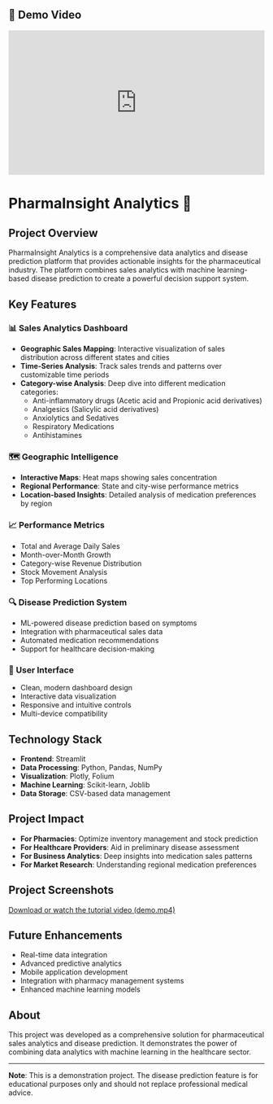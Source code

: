 ## 🎥 Demo Video

<iframe
  src="https://player.cloudinary.com/embed/?cloud_name=dgnn8qodn&public_id=hnjt2ekfoyguginqurcd&profile=cld-default"
  width="640"
  height="360" 
  style="height: auto; width: 100%; aspect-ratio: 640 / 360;"
  allow="autoplay; fullscreen; encrypted-media; picture-in-picture"
  allowfullscreen
  frameborder="0"
></iframe>


# PharmaInsight Analytics 🏥

## Project Overview
PharmaInsight Analytics is a comprehensive data analytics and disease prediction platform that provides actionable insights for the pharmaceutical industry. The platform combines sales analytics with machine learning-based disease prediction to create a powerful decision support system.

## Key Features

### 📊 Sales Analytics Dashboard
- **Geographic Sales Mapping**: Interactive visualization of sales distribution across different states and cities
- **Time-Series Analysis**: Track sales trends and patterns over customizable time periods
- **Category-wise Analysis**: Deep dive into different medication categories:
  - Anti-inflammatory drugs (Acetic acid and Propionic acid derivatives)
  - Analgesics (Salicylic acid derivatives)
  - Anxiolytics and Sedatives
  - Respiratory Medications
  - Antihistamines

### 🗺️ Geographic Intelligence
- **Interactive Maps**: Heat maps showing sales concentration
- **Regional Performance**: State and city-wise performance metrics
- **Location-based Insights**: Detailed analysis of medication preferences by region

### 📈 Performance Metrics
- Total and Average Daily Sales
- Month-over-Month Growth
- Category-wise Revenue Distribution
- Stock Movement Analysis
- Top Performing Locations

### 🔍 Disease Prediction System
- ML-powered disease prediction based on symptoms
- Integration with pharmaceutical sales data
- Automated medication recommendations
- Support for healthcare decision-making

### 📱 User Interface
- Clean, modern dashboard design
- Interactive data visualization
- Responsive and intuitive controls
- Multi-device compatibility

## Technology Stack
- **Frontend**: Streamlit
- **Data Processing**: Python, Pandas, NumPy
- **Visualization**: Plotly, Folium
- **Machine Learning**: Scikit-learn, Joblib
- **Data Storage**: CSV-based data management

## Project Impact
- **For Pharmacies**: Optimize inventory management and stock prediction
- **For Healthcare Providers**: Aid in preliminary disease assessment
- **For Business Analytics**: Deep insights into medication sales patterns
- **For Market Research**: Understanding regional medication preferences

## Project Screenshots
[Download or watch the tutorial video (demo.mp4)](demo.mp4)

## Future Enhancements
- Real-time data integration
- Advanced predictive analytics
- Mobile application development
- Integration with pharmacy management systems
- Enhanced machine learning models

## About
This project was developed as a comprehensive solution for pharmaceutical sales analytics and disease prediction. It demonstrates the power of combining data analytics with machine learning in the healthcare sector.

---
**Note**: This is a demonstration project. The disease prediction feature is for educational purposes only and should not replace professional medical advice.
